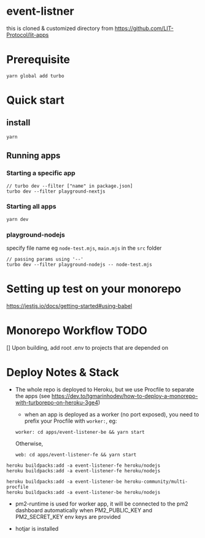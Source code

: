 # event-listner 

this is cloned & customized directory from https://github.com/LIT-Protocol/lit-apps

# Prerequisite

```
yarn global add turbo
```

# Quick start

## install

```
yarn
```

## Running apps

### Starting a specific app

```
// turbo dev --filter ["name" in package.json]
turbo dev --filter playground-nextjs
```

### Starting all apps

```
yarn dev
```

### playground-nodejs

specify file name eg `node-test.mjs`, `main.mjs` in the `src` folder

```
// passing params using '--' 
turbo dev --filter playground-nodejs -- node-test.mjs
```

# Setting up test on your monorepo

https://jestjs.io/docs/getting-started#using-babel

# Monorepo Workflow TODO

[] Upon building, add root .env to projects that are depended on

# Deploy Notes & Stack

- The whole repo is deployed to Heroku, but we use Procfile to separate the apps (see https://dev.to/tgmarinhodev/how-to-deploy-a-monorepo-with-turborepo-on-heroku-3ge4)

    - when an app is deployed as a worker (no port exposed), you need to prefix your Procfile with `worker:`, eg:

    ```
    worker: cd apps/event-listener-be && yarn start
    ```

    Otherwise,

    ```
    web: cd apps/event-listener-fe && yarn start
    ```

```
heroku buildpacks:add -a event-listener-fe heroku/nodejs
heroku buildpacks:add -a event-listener-fe heroku/nodejs

heroku buildpacks:add -a event-listener-be heroku-community/multi-procfile
heroku buildpacks:add -a event-listener-be heroku/nodejs
```

- pm2-runtime is used for worker app, it will be connected to the pm2 dashboard automatically when PM2_PUBLIC_KEY and PM2_SECRET_KEY env keys are provided

- hotjar is installed